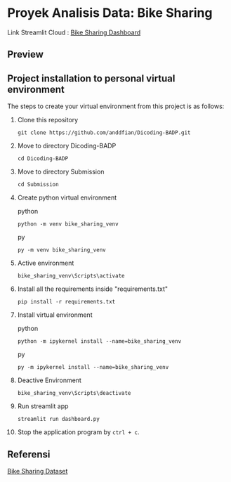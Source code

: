 # Proyek Analisis Data: Bike Sharing 
Link Streamlit Cloud : [Bike Sharing Dashboard]()

## Preview

## Project installation to personal virtual environment
The steps to create your virtual environment from this project is as follows:

1. Clone this repository
   ```
   git clone https://github.com/anddfian/Dicoding-BADP.git
   ```

2. Move to directory Dicoding-BADP
   ```
   cd Dicoding-BADP
   ```

3. Move to directory Submission
   ```
   cd Submission
   ```


4. Create python virtual environment

   python
   ```
   python -m venv bike_sharing_venv
   ```
   py
   ```
   py -m venv bike_sharing_venv
   ```

5. Active environment
   ```
   bike_sharing_venv\Scripts\activate
   ```

6. Install all the requirements inside "requirements.txt"
   ```
   pip install -r requirements.txt
   ```

7. Install virtual environment

   python
   ```
   python -m ipykernel install --name=bike_sharing_venv
   ```
   py
   ```
   py -m ipykernel install --name=bike_sharing_venv
   ```

8. Deactive Environment
   ```
   bike_sharing_venv\Scripts\deactivate
   ```

9. Run streamlit app
   ```
   streamlit run dashboard.py
   ```

10. Stop the application program by `ctrl + c`.

## Referensi
[Bike Sharing Dataset](https://drive.google.com/file/d/1RaBmV6Q6FYWU4HWZs80Suqd7KQC34diQ/view?usp=sharing)
